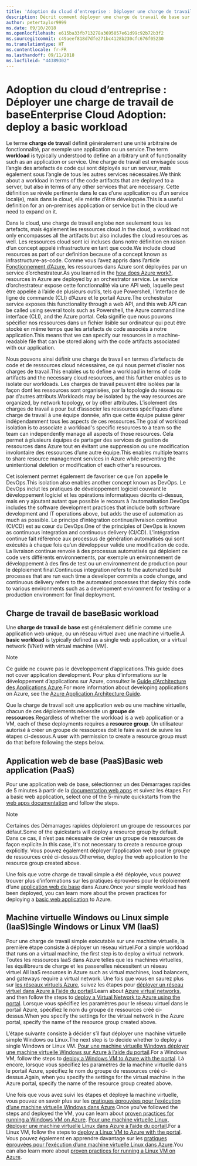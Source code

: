 ```yaml
---
title: 'Adoption du cloud d’entreprise : Déployer une charge de travail de base'
description: Décrit comment déployer une charge de travail de base sur Azure
author: petertaylor9999
ms.date: 09/10/2018
ms.openlocfilehash: e615ba33fb713278a3695057e61d99c92b72b3f2
ms.sourcegitcommit: c49aeef818d7dfe271bc4128b230cfc676f05230
ms.translationtype: HT
ms.contentlocale: fr-FR
ms.lasthandoff: 09/11/2018
ms.locfileid: "44389302"
---
```

# <a name="enterprise-cloud-adoption-deploy-a-basic-workload"></a><span data-ttu-id="ee257-103">Adoption du cloud d’entreprise : Déployer une charge de travail de base</span><span class="sxs-lookup"><span data-stu-id="ee257-103">Enterprise Cloud Adoption: deploy a basic workload</span></span>

<span data-ttu-id="ee257-104">Le terme **charge de travail** définit généralement une unité arbitraire de fonctionnalité, par exemple une application ou un service.</span><span class="sxs-lookup"><span data-stu-id="ee257-104">The term **workload** is typically understood to define an arbitrary unit of functionality such as an application or service.</span></span> <span data-ttu-id="ee257-105">Une charge de travail est envisagée sous l’angle des artefacts de code qui sont déployés sur un serveur, mais également sous l’angle de tous les autres services nécessaires.</span><span class="sxs-lookup"><span data-stu-id="ee257-105">We think about a workload in terms of the code artifacts that are deployed to a server, but also in terms of any other services that are necessary.</span></span> <span data-ttu-id="ee257-106">Cette définition se révèle pertinente dans le cas d’une application ou d’un service local(e), mais dans le cloud, elle mérite d’être développée.</span><span class="sxs-lookup"><span data-stu-id="ee257-106">This is a useful definition for an on-premises application or service but in the cloud we need to expand on it.</span></span>

<span data-ttu-id="ee257-107">Dans le cloud, une charge de travail englobe non seulement tous les artefacts, mais également les ressources cloud.</span><span class="sxs-lookup"><span data-stu-id="ee257-107">In the cloud, a workload not only encompasses all the artifacts but also includes the cloud resources as well.</span></span> <span data-ttu-id="ee257-108">Les ressources cloud sont ici incluses dans notre définition en raison d’un concept appelé infrastructure en tant que code.</span><span class="sxs-lookup"><span data-stu-id="ee257-108">We include cloud resources as part of our definition because of a concept known as infrastructure-as-code.</span></span> <span data-ttu-id="ee257-109">Comme vous l’avez appris dans l’article [Fonctionnement d’Azure](../getting-started/what-is-azure.md), les ressources dans Azure sont déployées par un service d’orchestrateur.</span><span class="sxs-lookup"><span data-stu-id="ee257-109">As you learned in the [how does Azure work?](../getting-started/what-is-azure.md), resources in Azure are deployed by an orchestrator service.</span></span> <span data-ttu-id="ee257-110">Le service d’orchestrateur expose cette fonctionnalité via une API web, laquelle peut être appelée à l’aide de plusieurs outils, tels que Powershell, l’interface de ligne de commande (CLI) d’Azure et le portail Azure.</span><span class="sxs-lookup"><span data-stu-id="ee257-110">The orchestrator service exposes this functionality through a web API, and this web API can be called using several tools such as Powershell, the Azure command line interface (CLI), and the Azure portal.</span></span> <span data-ttu-id="ee257-111">Cela signifie que nous pouvons spécifier nos ressources dans un fichier lisible sur ordinateur qui peut être stocké en même temps que les artefacts de code associés à notre application.</span><span class="sxs-lookup"><span data-stu-id="ee257-111">This means that we can specify our resources in a machine-readable file that can be stored along with the code artifacts associated with our application.</span></span>

<span data-ttu-id="ee257-112">Nous pouvons ainsi définir une charge de travail en termes d’artefacts de code et de ressources cloud nécessaires, ce qui nous permet d’isoler nos charges de travail.</span><span class="sxs-lookup"><span data-stu-id="ee257-112">This enables us to define a workload in terms of code artifacts and the necessary cloud resources, and this further enables us to isolate our workloads.</span></span> <span data-ttu-id="ee257-113">Les charges de travail peuvent être isolées par la façon dont les ressources sont organisées, par la topologie du réseau ou par d’autres attributs.</span><span class="sxs-lookup"><span data-stu-id="ee257-113">Workloads may be isolated by the way resources are organized, by network topology, or by other attributes.</span></span> <span data-ttu-id="ee257-114">L’isolement des charges de travail a pour but d’associer les ressources spécifiques d’une charge de travail à une équipe donnée, afin que cette équipe puisse gérer indépendamment tous les aspects de ces ressources.</span><span class="sxs-lookup"><span data-stu-id="ee257-114">The goal of workload isolation is to associate a workload's specific resources to a team so the team can independently manage all aspects of those resources.</span></span> <span data-ttu-id="ee257-115">Cela permet à plusieurs équipes de partager des services de gestion de ressources dans Azure tout en évitant une suppression ou une modification involontaire des ressources d’une autre équipe.</span><span class="sxs-lookup"><span data-stu-id="ee257-115">This enables multiple teams to share resource management services in Azure while preventing the unintentional deletion or modification of each other's resources.</span></span>

<span data-ttu-id="ee257-116">Cet isolement permet également de favoriser ce que l’on appelle le DevOps.</span><span class="sxs-lookup"><span data-stu-id="ee257-116">This isolation also enables another concept known as DevOps.</span></span> <span data-ttu-id="ee257-117">Le DevOps inclut les pratiques de développement logiciel couvrant le développement logiciel et les opérations informatiques décrits ci-dessus, mais en y ajoutant autant que possible le recours à l’automatisation.</span><span class="sxs-lookup"><span data-stu-id="ee257-117">DevOps includes the software development practices that include both software development and IT operations above, but adds the use of automation as much as possible.</span></span> <span data-ttu-id="ee257-118">Le principe d’intégration continue/livraison continue (CI/CD) est au cœur du DevOps.</span><span class="sxs-lookup"><span data-stu-id="ee257-118">One of the principles of DevOps is known as continuous integration and continuous delivery (CI/CD).</span></span> <span data-ttu-id="ee257-119">L’intégration continue fait référence aux processus de génération automatisés qui sont exécutés à chaque fois qu’un développeur valide une modification de code. La livraison continue renvoie à des processus automatisés qui déploient ce code vers différents environnements, par exemple un environnement de développement à des fins de test ou un environnement de production pour le déploiement final.</span><span class="sxs-lookup"><span data-stu-id="ee257-119">Continuous integration refers to the automated build processes that are run each time a developer commits a code change, and continuous delivery refers to the automated processes that deploy this code to various environments such as a development environment for testing or a production environment for final deployment.</span></span>

## <a name="basic-workload"></a><span data-ttu-id="ee257-120">Charge de travail de base</span><span class="sxs-lookup"><span data-stu-id="ee257-120">Basic workload</span></span>

<span data-ttu-id="ee257-121">Une **charge de travail de base** est généralement définie comme une application web unique, ou un réseau virtuel avec une machine virtuelle.</span><span class="sxs-lookup"><span data-stu-id="ee257-121">A **basic workload** is typically defined as a single web application, or a virtual network (VNet) with virtual machine (VM).</span></span> 

> [!NOTE]
> <span data-ttu-id="ee257-122">Ce guide ne couvre pas le développement d’applications.</span><span class="sxs-lookup"><span data-stu-id="ee257-122">This guide does not cover application development.</span></span> <span data-ttu-id="ee257-123">Pour plus d’informations sur le développement d’applications sur Azure, consultez le [Guide d’Architecture des Applications Azure](/azure/architecture/guide/).</span><span class="sxs-lookup"><span data-stu-id="ee257-123">For more information about developing applications on Azure, see the [Azure Application Architecture Guide](/azure/architecture/guide/).</span></span>

<span data-ttu-id="ee257-124">Que la charge de travail soit une application web ou une machine virtuelle, chacun de ces déploiements nécessite un **groupe de ressources**.</span><span class="sxs-lookup"><span data-stu-id="ee257-124">Regardless of whether the workload is a web application or a VM, each of these deployments requires a **resource group**.</span></span> <span data-ttu-id="ee257-125">Un utilisateur autorisé à créer un groupe de ressources doit le faire avant de suivre les étapes ci-dessous.</span><span class="sxs-lookup"><span data-stu-id="ee257-125">A user with permission to create a resource group must do that before following the steps below.</span></span>

## <a name="basic-web-application-paas"></a><span data-ttu-id="ee257-126">Application web de base (PaaS)</span><span class="sxs-lookup"><span data-stu-id="ee257-126">Basic web application (PaaS)</span></span>

<span data-ttu-id="ee257-127">Pour une application web de base, sélectionnez un des Démarrages rapides de 5 minutes à partir de la [documentation web apps](/azure/app-service?toc=/azure/architecture/cloud-adoption-guide/toc.json) et suivez les étapes.</span><span class="sxs-lookup"><span data-stu-id="ee257-127">For a basic web application, select one of the 5-minute quickstarts from the [web apps documentation](/azure/app-service?toc=/azure/architecture/cloud-adoption-guide/toc.json) and follow the steps.</span></span> 

> [!NOTE]
> <span data-ttu-id="ee257-128">Certaines des Démarrages rapides déploieront un groupe de ressources par défaut.</span><span class="sxs-lookup"><span data-stu-id="ee257-128">Some of the quickstarts will deploy a resource group by default.</span></span> <span data-ttu-id="ee257-129">Dans ce cas, il n’est pas nécessaire de créer un groupe de ressources de façon explicite.</span><span class="sxs-lookup"><span data-stu-id="ee257-129">In this case, it's not necessary to create a resource group explicitly.</span></span> <span data-ttu-id="ee257-130">Vous pouvez également déployer l’application web pour le groupe de ressources créé ci-dessus.</span><span class="sxs-lookup"><span data-stu-id="ee257-130">Otherwise, deploy the web application to the resource group created above.</span></span>

<span data-ttu-id="ee257-131">Une fois que votre charge de travail simple a été déployée, vous pouvez trouver plus d’informations sur les pratiques éprouvées pour le déploiement d’une [application web de base](/azure/architecture/reference-architectures/app-service-web-app/basic-web-app?toc=/azure/architecture/cloud-adoption-guide/toc.json) dans Azure.</span><span class="sxs-lookup"><span data-stu-id="ee257-131">Once your simple workload has been deployed, you can learn more about the proven practices for deploying a [basic web application](/azure/architecture/reference-architectures/app-service-web-app/basic-web-app?toc=/azure/architecture/cloud-adoption-guide/toc.json) to Azure.</span></span>

## <a name="single-windows-or-linux-vm-iaas"></a><span data-ttu-id="ee257-132">Machine virtuelle Windows ou Linux simple (IaaS)</span><span class="sxs-lookup"><span data-stu-id="ee257-132">Single Windows or Linux VM (IaaS)</span></span>

<span data-ttu-id="ee257-133">Pour une charge de travail simple exécutable sur une machine virtuelle, la première étape consiste à déployer un réseau virtuel.</span><span class="sxs-lookup"><span data-stu-id="ee257-133">For a simple workload that runs on a virtual machine, the first step is to deploy a virtual network.</span></span> <span data-ttu-id="ee257-134">Toutes les ressources IaaS dans Azure telles que les machines virtuelles, les équilibreurs de charge et les passerelles nécessitent un réseau virtuel.</span><span class="sxs-lookup"><span data-stu-id="ee257-134">All IaaS resources in Azure such as virtual machines, load balancers, and gateways require a virtual network.</span></span> <span data-ttu-id="ee257-135">Une fois que vous en saurez plus sur [les réseaux virtuels Azure](/azure/virtual-network/virtual-networks-overview?toc=/azure/architecture/cloud-adoption-guide/toc.json), suivez les étapes pour [déployer un réseau virtuel dans Azure à l’aide du portail](/azure/virtual-network/quick-create-portal?toc=/azure/architecture/cloud-adoption-guide/toc.json).</span><span class="sxs-lookup"><span data-stu-id="ee257-135">Learn about [Azure virtual networks](/azure/virtual-network/virtual-networks-overview?toc=/azure/architecture/cloud-adoption-guide/toc.json), and then follow the steps to [deploy a Virtual Network to Azure using the portal](/azure/virtual-network/quick-create-portal?toc=/azure/architecture/cloud-adoption-guide/toc.json).</span></span> <span data-ttu-id="ee257-136">Lorsque vous spécifiez les paramètres pour le réseau virtuel dans le portail Azure, spécifiez le nom du groupe de ressources créé ci-dessus.</span><span class="sxs-lookup"><span data-stu-id="ee257-136">When you specify the settings for the virtual network in the Azure portal, specify the name of the resource group created above.</span></span>

<span data-ttu-id="ee257-137">L’étape suivante consiste à décider s’il faut déployer une machine virtuelle simple Windows ou Linux.</span><span class="sxs-lookup"><span data-stu-id="ee257-137">The next step is to decide whether to deploy a single Windows or Linux VM.</span></span> <span data-ttu-id="ee257-138">[Pour une machine virtuelle Windows,déployer une machine virtuelle Windows sur Azure à l’aide du portail](/azure/virtual-machines/windows/quick-create-portal?toc=/azure/architecture/cloud-adoption-guide/toc.json).</span><span class="sxs-lookup"><span data-stu-id="ee257-138">For a Windows VM, follow the steps to [deploy a Windows VM to Azure with the portal](/azure/virtual-machines/windows/quick-create-portal?toc=/azure/architecture/cloud-adoption-guide/toc.json).</span></span> <span data-ttu-id="ee257-139">Là encore, lorsque vous spécifiez les paramètres de la machine virtuelle dans le portail Azure, spécifiez le nom du groupe de ressources créé ci-dessus.</span><span class="sxs-lookup"><span data-stu-id="ee257-139">Again, when you specify the settings for the virtual machine in the Azure portal, specify the name of the resource group created above.</span></span>

<span data-ttu-id="ee257-140">Une fois que vous avez suivi les étapes et déployé la machine virtuelle, vous pouvez en savoir plus sur les [pratiques éprouvées pour l’exécution d’une machine virtuelle Windows dans Azure](/azure/architecture/reference-architectures/virtual-machines-windows/single-vm?toc=/azure/architecture/cloud-adoption-guide/toc.json).</span><span class="sxs-lookup"><span data-stu-id="ee257-140">Once you've followed the steps and deployed the VM, you can learn about [proven practices for running a Windows VM on Azure](/azure/architecture/reference-architectures/virtual-machines-windows/single-vm?toc=/azure/architecture/cloud-adoption-guide/toc.json).</span></span> <span data-ttu-id="ee257-141">[Pour une machine virtuelle Linux, déployer une machine virtuelle Linux dans Azure à l’aide du portail](/azure/virtual-machines/linux/quick-create-portal?toc=/azure/architecture/cloud-adoption-guide/toc.json).</span><span class="sxs-lookup"><span data-stu-id="ee257-141">For a Linux VM, follow the steps to [deploy a Linux VM to Azure with the portal](/azure/virtual-machines/linux/quick-create-portal?toc=/azure/architecture/cloud-adoption-guide/toc.json).</span></span> <span data-ttu-id="ee257-142">Vous pouvez également en apprendre davantage sur les [pratiques éprouvées pour l’exécution d’une machine virtuelle Linux dans Azure](/azure/architecture/reference-architectures/virtual-machines-linux/single-vm?toc=/azure/architecture/cloud-adoption-guide/toc.json).</span><span class="sxs-lookup"><span data-stu-id="ee257-142">You can also learn more about [proven practices for running a Linux VM on Azure](/azure/architecture/reference-architectures/virtual-machines-linux/single-vm?toc=/azure/architecture/cloud-adoption-guide/toc.json).</span></span>